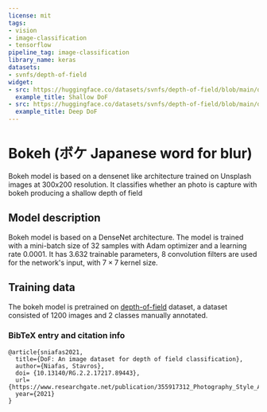 ```yaml
---
license: mit
tags:
- vision
- image-classification
- tensorflow
pipeline_tag: image-classification
library_name: keras
datasets:
- svnfs/depth-of-field
widget:
- src: https://huggingface.co/datasets/svnfs/depth-of-field/blob/main/data/0/-1a83VD65ss.jpg
  example_title: Shallow DoF
- src: https://huggingface.co/datasets/svnfs/depth-of-field/blob/main/data/1/007R8JewpwU.jpg
  example_title: Deep DoF  
---
```

# Bokeh (ボケ Japanese word for blur) 

Bokeh model is based on a densenet like architecture trained on Unsplash images at 300x200 resolution. It classifies whether an photo is capture with bokeh producing a shallow depth of field

## Model description

Bokeh model is based on a DenseNet architecture. The model is trained with a mini-batch size of 32 samples with Adam optimizer and a learning rate $0.0001$.
It has 3.632 trainable parameters, 8 convolution filters are used for the network's input, with $7\times7$ kernel size.

## Training data

The bokeh model is pretrained on [depth-of-field](https://huggingface.co/datasets/svnfs/depth-of-field) dataset, a dataset consisted of 1200 images and 2 classes manually annotated.
### BibTeX entry and citation info

```
@article{sniafas2021,
  title={DoF: An image dataset for depth of field classification},
  author={Niafas, Stavros},
  doi= {10.13140/RG.2.2.17217.89443},
  url= {https://www.researchgate.net/publication/355917312_Photography_Style_Analysis_using_Machine_Learning}
  year={2021}
}
```